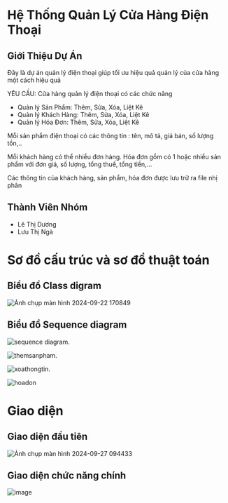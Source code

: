 <h1>Hệ Thống Quản Lý Cửa Hàng Điện Thoại</h1>
<h2>Giới Thiệu Dự Án</h2>
Đây là dự án quản lý điện thoại giúp tối ưu hiệu quả quản lý của cửa hàng một cách hiệu quả 

YÊU CẦU: Cửa hàng quản lý điện thoại có các chức năng
+ Quản lý Sản Phẩm: Thêm, Sửa, Xóa, Liệt Kê
+ Quản lý Khách Hàng: Thêm, Sửa, Xóa, Liệt Kê
+ Quản lý Hóa Đơn: Thêm, Sửa, Xóa, Liệt Kê
  
Mỗi sản phẩm điện thoại có các thông tin : tên, mô tả, giá bán, số lượng tồn,..

Mỗi khách hàng có thể nhiều đơn hàng. Hóa đơn gồm có 1 hoặc nhiều sản phẩm với đơn giá, số lượng, tổng thuế, tổng tiền,...

Các thông tin của khách hàng, sản phẩm, hóa đơn được lưu trữ ra file nhị phân

<h2> Thành Viên Nhóm </h2>

+ Lê Thị Dương
+ Lưu Thị Ngà

<h1>Sơ đồ cấu trúc và sơ đồ thuật toán </h1>

<h2>Biểu đồ Class digram </h2>

![Ảnh chụp màn hình 2024-09-22 170849](https://github.com/user-attachments/assets/73442e24-d9fa-42f9-8a60-2a5873a8e72d)


<h2>Biểu đồ Sequence diagram</h2>

![sequence diagram](https://github.com/user-attachments/assets/719e9722-34ee-4d31-9343-74a49ec612ca).


![themsanpham](https://github.com/user-attachments/assets/80c0b62c-9c5a-479d-8c59-23a15329c333).


![xoathongtin](https://github.com/user-attachments/assets/5a5a7bce-eb96-4cf7-b94e-0ff9d954a97e).


![hoadon](https://github.com/user-attachments/assets/924ab84e-7579-41ca-a020-17bc41cc1a35)

<h1> Giao diện </h1>
<h2>Giao diện đầu tiên</h2>

![Ảnh chụp màn hình 2024-09-27 094433](https://github.com/user-attachments/assets/2da7afed-230d-4c05-a161-7d21dba92d31) 

<h2>Giao diện chức năng chính</h2>

![image](https://github.com/user-attachments/assets/63b08251-f4df-4023-ad9c-de03872df31f) 



